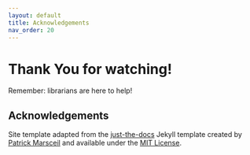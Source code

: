 ```yaml
---
layout: default
title: Acknowledgements
nav_order: 20
---
```

# Thank You for watching!

Remember: librarians are here to help!

## Acknowledgements

Site template adapted from the [just-the-docs](https://github.com/pmarsceill/just-the-docs) Jekyll template created by [Patrick Marsceil](https://github.com/pmarsceill) and available under the [MIT License](http://opensource.org/licenses/MIT).

